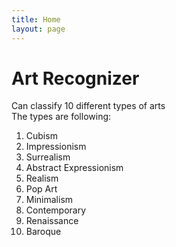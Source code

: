 ```yaml
---
title: Home
layout: page
---
```


# Art Recognizer 
Can classify 10 different types of arts <br/>
The types are following: <br/>
1. Cubism
2. Impressionism
3. Surrealism
4. Abstract Expressionism
5. Realism
6. Pop Art
7. Minimalism
8. Contemporary
9. Renaissance
10. Baroque